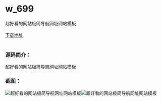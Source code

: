 # w_699
超好看的网站极简导航网址网站模板
<br/></br>
[下载地址](https://www.uuid2.com/699.html "下载地址")
<br/></br>
<h3>源码简介：</h3>
<p>超好看的网站极简导航网址网站模板<p>
<p> <p>
<h3>截图：</h3>
<img src="https://www.uuid2.com/wp-content/uploads/img/202105/99855e4521.png" alt="超好看的网站极简导航网址网站模板"><img src="https://www.uuid2.com/wp-content/uploads/img/202105/b868b53749.png" alt="超好看的网站极简导航网址网站模板">
